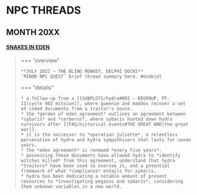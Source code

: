 # NPC THREADS

## MONTH 20XX


#### [SNAKES IN EDEN](https://moon-rise.boards.net/thread/1245/)

> === "overview"
> 
>     **JULY 2022 — THE BLIND MONKEY, DELPHI DOCKS**
>     `MINOR NPC QUEST` brief thread summary here. #ezekiel
> 
> === "details"
> 
>     * a follow-up from a [[SUBPLOTS/hydra#002 — REGROUP, PT. II|cycle 002 mission]], where queenie and maddox recover a set of coded documents from a traitor's house.
>     * the *garden of eden agreement* outlines an agreement between *sybaris* and *cerberus*, where sybaris hunted down hydra survivors after [[FAQ/historical events#THE GREAT WAR|the great war]].
>     * it is the successor to *operation juliette*, a relentless persecution of hydra and hydra sympathisers that lasts for seven years.
>     * the *eden agreement* is renewed *every five years*.
>     * possessing these documents have allowed hydra to *identify witches killed* from this agreement, understand that hydra *traitors* have been used to oversee it, and a potential framework of what *compliance* entails for sybaris.
>     * hydra has been dedicating a notable amount of present resources to *investigating pegasus and sybaris*, considering them unknown variables in a new world.
